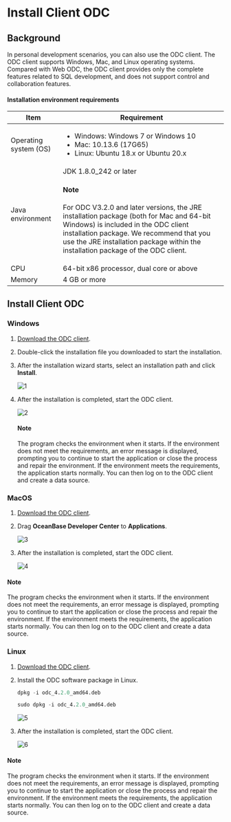 # Install Client ODC

## Background

In personal development scenarios, you can also use the ODC client. The ODC client supports Windows, Mac, and Linux operating systems. Compared with Web ODC, the ODC client provides only the complete features related to SQL development, and does not support control and collaboration features.

#### Installation environment requirements

| Item | Requirement |
|---------|---------|
| Operating system (OS) | <ul><li>Windows: Windows 7 or Windows 10 </li><li>Mac: 10.13.6 (17G65) </li><li>Linux: Ubuntu 18.x or Ubuntu 20.x </li></ul> |
| Java environment | JDK 1.8.0_242 or later <main id="notice" type='explain'><h4>Note</h4><p>For ODC V3.2.0 and later versions, the JRE installation package (both for Mac and 64-bit Windows) is included in the ODC client installation package. We recommend that you use the JRE installation package within the installation package of the ODC client. </p> |
| CPU | 64-bit x86 processor, dual core or above  |
| Memory | 4 GB or more  |

## Install Client ODC

### Windows

1. [Download the ODC client](https://help.aliyun.com/document_detail/212816.html?spm=a2c4g.211469.0.0.674522f85TO4Hs).

2. Double-click the installation file you downloaded to start the installation.

3. After the installation wizard starts, select an installation path and click **Install**.

   ![1](https://obbusiness-private.oss-cn-shanghai.aliyuncs.com/doc/img/odc/420/quickstart/clientodc/install/1-EN.png)

4. After the installation is completed, start the ODC client.

   ![2](https://obbusiness-private.oss-cn-shanghai.aliyuncs.com/doc/img/odc/420/quickstart/clientodc/install/2-EN.png)

   <main id="notice" type='explain'>
      <h4>Note</h4>
      <p>The program checks the environment when it starts. If the environment does not meet the requirements, an error message is displayed, prompting you to continue to start the application or close the process and repair the environment. If the environment meets the requirements, the application starts normally. You can then log on to the ODC client and create a data source. </p>
   </main>

### MacOS

1. [Download the ODC client](https://help.aliyun.com/document_detail/212816.html?spm=a2c4g.211469.0.0.674522f85TO4Hs).

2. Drag **OceanBase Developer Center** to **Applications**.

   ![3](https://obbusiness-private.oss-cn-shanghai.aliyuncs.com/doc/img/odc/420/quickstart/clientodc/install/3.0.png)

3. After the installation is completed, start the ODC client.

   ![4](https://obbusiness-private.oss-cn-shanghai.aliyuncs.com/doc/img/odc/420/quickstart/clientodc/install/2-EN.png)

<main id="notice" type='explain'>
     <h4>Note</h4>
     <p>The program checks the environment when it starts. If the environment does not meet the requirements, an error message is displayed, prompting you to continue to start the application or close the process and repair the environment. If the environment meets the requirements, the application starts normally. You can then log on to the ODC client and create a data source. </p>
   </main>

### Linux

1. [Download the ODC client](https://help.aliyun.com/document_detail/212816.html?spm=a2c4g.211469.0.0.674522f85TO4Hs).

2. Install the ODC software package in Linux.

   ```sql
   dpkg -i odc_4.2.0_amd64.deb

   sudo dpkg -i odc_4.2.0_amd64.deb
   ```

   ![5](https://obbusiness-private.oss-cn-shanghai.aliyuncs.com/doc/img/odc/420/quickstart/clientodc/install/4.png)

3. After the installation is completed, start the ODC client.

   ![6](https://obbusiness-private.oss-cn-shanghai.aliyuncs.com/doc/img/odc/420/quickstart/clientodc/install/5-EN.png)

<main id="notice" type='explain'>
     <h4>Note</h4>
     <p>The program checks the environment when it starts. If the environment does not meet the requirements, an error message is displayed, prompting you to continue to start the application or close the process and repair the environment. If the environment meets the requirements, the application starts normally. You can then log on to the ODC client and create a data source. </p>
   </main>